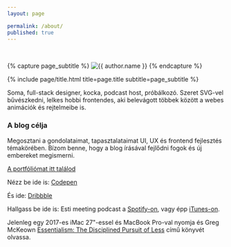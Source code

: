 ```yaml
---
layout: page

permalink: /about/
published: true
---
```


<div class="page" markdown="1">

{% capture page_subtitle %}
<img style="margin-top: 2rem;" 
    class="me"
    alt="{{ author.name }}"
    src="{{ site.author.photo | relative_url }}"
    srcset="{{ site.author.photo2x | relative_url }} 2x"
/>
{% endcapture %}

{% include page/title.html title=page.title subtitle=page_subtitle %} 

Soma, full-stack designer, kocka, podcast host, próbálkozó. Szeret SVG-vel bűvészkedni, lelkes hobbi frontendes, aki belevágott többek között a webes animációk és rejtelmeibe is.

### A blog célja
Megosztani a gondolataimat, tapasztalataimat UI, UX és frontend fejlesztés témakörében. Bízom benne, hogy a blog írásával fejlődni fogok és új embereket megismerni.

<a href="https://uithings.hu" target="_blank">A portfóliómat itt találod</a>

Nézz be ide is: <a href="https://codepen.io/szsoma" target="_blank">Codepen</a>

És ide: <a href="https://dribbble.com/szsoma" target="_blank">Dribbble</a>

Hallgass be ide is: Esti meeting podcast a <a href="https://open.spotify.com/show/18Jwjn0wFnvaklJKW8PouZ?si=o-B9y4KlSNWqiYaqdPiXgw" target="_blank">Spotify-on</a>, vagy épp <a href="https://itunes.apple.com/hu/podcast/esti-meeting/id1379086475?l=hu&mt=2" target="_blank">iTunes-on</a>.

Jelenleg egy 2017-es iMac 27"-essel és MacBook Pro-val nyomja és Greg McKeown <a href="https://www.amazon.de/Essentialism-Disciplined-Pursuit-Greg-McKeown/dp/0753555166/ref=sr_1_1?hvadid=194628566578&hvdev=c&hvlocphy=9063043&hvnetw=g&hvpos=1t1&hvqmt=e&hvrand=10955305822467695079&hvtargid=kwd-301219713988&keywords=essentialism&qid=1557677490&s=gateway&sr=8-1" target="_blank">Essentialism: The Disciplined Pursuit of Less</a> című könyvét olvassa.

</div>
 
